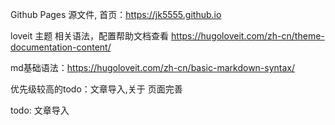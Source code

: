 Github Pages 源文件, 首页：<https://jk5555.github.io>

loveit 主题 相关语法，配置帮助文档查看 <https://hugoloveit.com/zh-cn/theme-documentation-content/>

md基础语法：<https://hugoloveit.com/zh-cn/basic-markdown-syntax/>

优先级较高的todo：文章导入,关于 页面完善

todo: 文章导入
